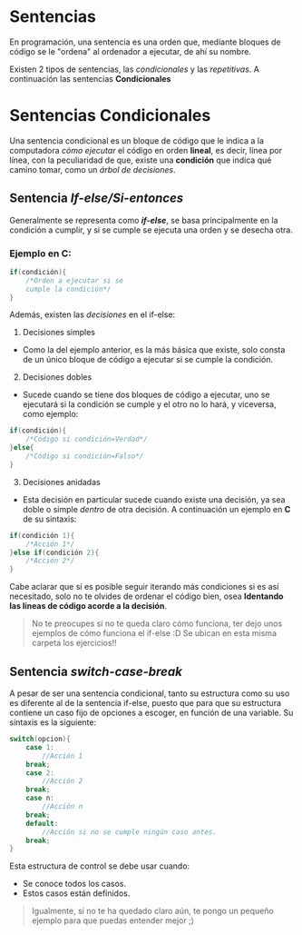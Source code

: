 # Sentencias

En programación, una sentencia es una orden que, mediante bloques de código
se le "ordena" al ordenador a ejecutar, de ahí su nombre.

Existen 2 tipos de sentencias, las *condicionales* y las *repetitivas*. A continuación las sentencias **Condicionales**

# Sentencias Condicionales

Una sentencia condicional es un bloque de código que le indica a la computadora *cómo ejecutar* el código en orden **lineal**, es decir, línea por línea, con la peculiaridad de que, existe una **condición** que indica qué camino tomar, como un *árbol de decisiones*.

## Sentencia *If-else/Si-entonces*

Generalmente se representa como ***if-else***, se basa principalmente en la condición a cumplir, y si se cumple
se ejecuta una orden y se desecha otra.

### Ejemplo en C:

```C
if(condición){
    /*Orden a ejecutar si se
    cumple la condición*/
}
```

Además, existen las *decisiones* en el if-else:
1. Decisiones simples
- Como la del ejemplo anterior, es la más básica que existe, solo consta de un único bloque de código a ejecutar si se cumple la condición.
2. Decisiones dobles
- Sucede cuando se tiene dos bloques de código a ejecutar, uno se ejecutará si la condición se cumple y el otro no lo hará, y viceversa, como ejemplo:
```C
if(condición){
    /*Código si condición=Verdad*/
}else{
    /*Código si condición=Falso*/
}
```
3. Decisiones anidadas
- Esta decisión en particular sucede cuando existe una decisión, ya sea doble o simple *dentro* de otra decisión. A continuación un ejemplo en **C** de su sintaxis:
```C
if(condición 1){
    /*Acción 1*/
}else if(condición 2){
    /*Acción 2*/
}
```

Cabe aclarar que sí es posible seguir iterando más condiciones si es así necesitado, solo no te olvides de ordenar el código bien, osea **Identando las líneas de código acorde a la decisión**.

> No te preocupes si no te queda claro cómo funciona, ter dejo unos ejemplos de cómo funciona el if-else :D
> Se ubican en esta misma carpeta los ejercicios!!

## Sentencia *switch-case-break*

A pesar de ser una sentencia condicional, tanto su estructura como su uso es diferente al de la sentencia if-else, puesto que
para que su estructura contiene un caso fijo de opciones a escoger, en función de una variable.
Su sintaxis es la siguiente:

```C
switch(opcion){
    case 1:
        //Acción 1
    break;
    case 2:
        //Acción 2
    break;
    case n:
        //Acción n
    break;
    default:
        //Acción si no se cumple ningún caso antes.
    break;
}
```
Esta estructura de control se debe usar cuando:
* Se conoce todos los casos.
* Estos casos están definidos.

>Igualmente, si no te ha quedado claro aún, te pongo un pequeño ejemplo para que puedas entender mejor ;)
